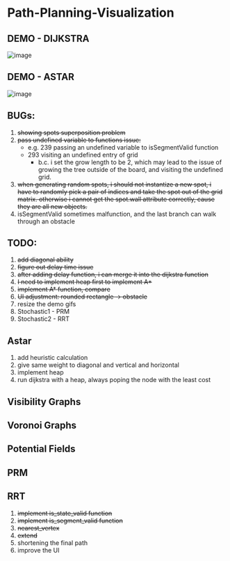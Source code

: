 # Path-Planning-Visualization

## DEMO - DIJKSTRA

![image](https://github.com/frostace/Path-Planning-Visualization/blob/master/dijkstra%20-%20demo.gif)

## DEMO - ASTAR

![image](https://github.com/frostace/Path-Planning-Visualization/blob/master/astar%20-%20demo.gif)

## BUGs:
1. ~~showing spots superposition problem<br>~~
2. ~~pass undefined variable to functions issue:~~
    * e.g. 239 passing an undefined variable to isSegmentValid function
    * 293 visiting an undefined entry of grid
        * b.c. i set the grow length to be 2, which may lead to the issue of growing the tree outside of the board, and visiting the undefined grid.
3. ~~when generating random spots, i should not instantize a new spot, i have to randomly pick a pair of indices and take the spot out of the grid matrix. otherwise i cannot get the spot.wall attribute correctly, cause they are all new objects.~~
4. isSegmentValid sometimes malfunction, and the last branch can walk through an obstacle

## TODO:
1. ~~add diagonal ability~~
2. ~~figure out delay time issue~~
3. ~~after adding delay function, i can merge it into the dijkstra function~~
4. ~~I need to implement heap first to implement A*~~
5. ~~implement A* function, compare~~
6. ~~UI adjustment: rounded rectangle -> obstacle~~
7. resize the demo gifs
8. Stochastic1 - PRM
9. Stochastic2 - RRT

## Astar
1. add heuristic calculation
2. give same weight to diagonal and vertical and horizontal
3. implement heap
4. run dijkstra with a heap, always poping the node with the least cost

## Visibility Graphs

## Voronoi Graphs

## Potential Fields

## PRM

## RRT
1. ~~implement is_state_valid function~~
2. ~~implement is_segment_valid function~~
3. ~~nearest_vertex~~
4. ~~extend~~
5. shortening the final path
6. improve the UI
